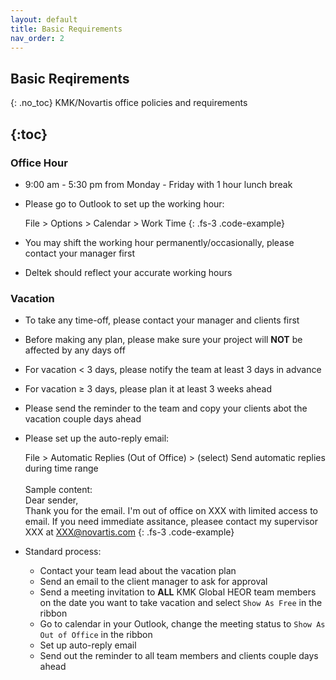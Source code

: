 ```yaml
---
layout: default
title: Basic Requirements
nav_order: 2
---
```


## Basic Reqirements
{: .no_toc}
KMK/Novartis office policies and requirements

{:toc}
---

### Office Hour
- 9:00 am - 5:30 pm from Monday - Friday with 1 hour lunch break
- Please go to Outlook to set up the working hour:

  File > Options > Calendar > Work Time
  {: .fs-3 .code-example}
- You may shift the working hour permanently/occasionally, please contact your manager first
- Deltek should reflect your accurate working hours

### Vacation
- To take any time-off, please contact your manager and clients first
- Before making any plan, please make sure your project will **NOT** be affected by any days off
- For vacation < 3 days, please notify the team at least 3 days in advance
- For vacation ≥ 3 days, please plan it at least 3 weeks ahead
- Please send the reminder to the team and copy your clients abot the vacation couple days ahead
- Please set up the auto-reply email:

  File > Automatic Replies (Out of Office) > (select) Send automatic replies during time range<br/><br/>Sample content:<br/>Dear sender,<br/>Thank you for the email. I'm out of office on XXX with limited access to email. If you need immediate assitance, pleasee contact my supervisor XXX at XXX@novartis.com
   {: .fs-3 .code-example} 
- Standard process:
  - Contact your team lead about the vacation plan
  - Send an email to the client manager to ask for approval
  - Send a meeting invitation to **ALL** KMK Global HEOR team members on the date you want to take vacation and select `Show As Free` in the ribbon
  - Go to calendar in your Outlook, change the meeting status to `Show As Out of Office` in the ribbon
  - Set up auto-reply email
  - Send out the reminder to all team members and clients couple days ahead
